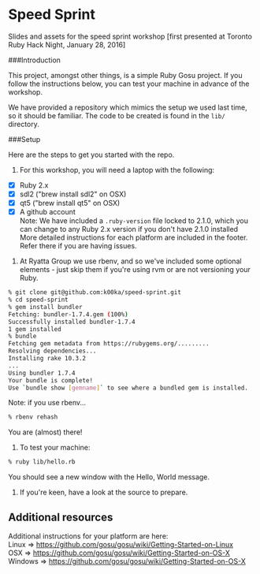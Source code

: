 Speed Sprint
============

Slides and assets for the speed sprint workshop [first presented at Toronto Ruby Hack Night, January 28, 2016]

###Introduction

This project, amongst other things, is a simple Ruby Gosu project. If you follow the instructions below, you can test your machine in advance of the workshop.

We have provided a repository which mimics the setup we used last time, so it should be familiar. The code to be created is found in the ``lib/`` directory.

###Setup

Here are the steps to get you started with the repo.

1. For this workshop, you will need a laptop with the following:
  - [x] Ruby 2.x  
  - [x] sdl2 ("brew install sdl2" on OSX)  
  - [x] qt5 ("brew install qt5" on OSX)  
  - [x] A github account  
  Note: We have included a ``.ruby-version`` file locked to 2.1.0, which you can change to any Ruby 2.x version if you don't have 2.1.0 installed  
  More detailed instructions for each platform are included in the footer. Refer there if you are having issues.

1. At Ryatta Group we use rbenv, and so we've included some optional elements - just skip them if you're using rvm or are not versioning your Ruby.

  ```sh
  % git clone git@github.com:k00ka/speed-sprint.git
  % cd speed-sprint
  % gem install bundler
  Fetching: bundler-1.7.4.gem (100%)
  Successfully installed bundler-1.7.4
  1 gem installed
  % bundle
  Fetching gem metadata from https://rubygems.org/.........
  Resolving dependencies...
  Installing rake 10.3.2
  ...
  Using bundler 1.7.4
  Your bundle is complete!
  Use `bundle show [gemname]` to see where a bundled gem is installed.
  ```
  Note: if you use rbenv...
  ```sh
  % rbenv rehash
  ```
  You are (almost) there!

1. To test your machine:
  ```sh
  % ruby lib/hello.rb
  ```
  You should see a new window with the Hello, World message.

1. If you're keen, have a look at the source to prepare.

## Additional resources

Additional instructions for your platform are here:  
Linux => https://github.com/gosu/gosu/wiki/Getting-Started-on-Linux  
OSX => https://github.com/gosu/gosu/wiki/Getting-Started-on-OS-X  
Windows => https://github.com/gosu/gosu/wiki/Getting-Started-on-OS-X  
